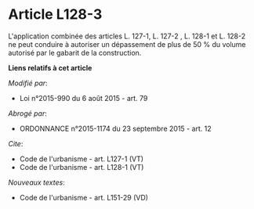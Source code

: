 # Article L128-3

L'application combinée des articles    L. 127-1, L. 127-2 , L. 128-1 et L. 128-2 ne peut conduire à autoriser un dépassement
de plus de 50 % du volume autorisé par le gabarit de la construction.

**Liens relatifs à cet article**

_Modifié par_:

  - Loi n°2015-990 du 6 août 2015 - art. 79

_Abrogé par_:

  - ORDONNANCE n°2015-1174 du 23 septembre 2015 - art. 12

_Cite_:

  - Code de l'urbanisme - art. L127-1 (VT)
  - Code de l'urbanisme - art. L128-1 (VT)

_Nouveaux textes_:

  - Code de l'urbanisme - art. L151-29 (VD)
